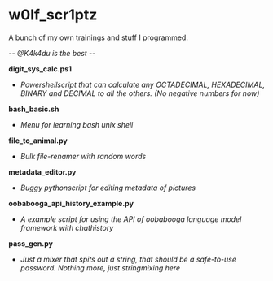 # w0lf_scr1ptz
A bunch of my own trainings and stuff I programmed.

*-- @K4k4du is the best --*

**digit_sys_calc.ps1**

  - *Powershellscript that can calculate any OCTADECIMAL, HEXADECIMAL, BINARY and DECIMAL to all the others. (No negative numbers for now)*

**bash_basic.sh**

  - *Menu for learning bash unix shell*

**file_to_animal.py**

  - *Bulk file-renamer with random words*

**metadata_editor.py**

  - *Buggy pythonscript for editing metadata of pictures*

**oobabooga_api_history_example.py**
  
  - *A example script for using the API of oobabooga language model framework with chathistory*

**pass_gen.py**
  
  - *Just a mixer that spits out a string, that should be a safe-to-use password. Nothing more, just stringmixing here*
